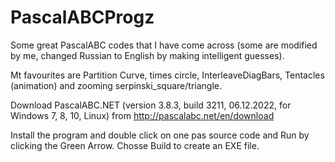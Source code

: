 # PascalABCProgz
Some great PascalABC codes that I have come across (some are modified by me, changed Russian to English by making intelligent guesses).

Mt favourites are Partition Curve, times circle, InterleaveDiagBars, Tentacles (animation) and zooming serpinski_square/triangle.

Download PascalABC.NET (version 3.8.3, build 3211, 06.12.2022, for Windows 7, 8, 10, Linux) from http://pascalabc.net/en/download

Install the program and double click on one pas source code and Run by clicking the Green Arrow. Chosse Build to create an EXE file.
